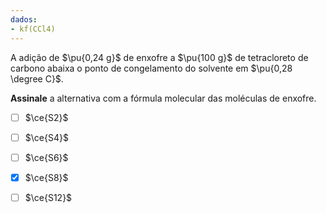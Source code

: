 ```yaml
---
dados:
- kf(CCl4)
---
```


A adição de $\pu{0,24 g}$ de enxofre a $\pu{100 g}$ de tetracloreto de carbono abaixa o ponto de congelamento do solvente em $\pu{0,28 \degree C}$. 

**Assinale** a alternativa com a fórmula molecular das moléculas de enxofre.

- [ ] $\ce{S2}$
- [ ] $\ce{S4}$
- [ ] $\ce{S6}$
- [x] $\ce{S8}$
- [ ] $\ce{S12}$

